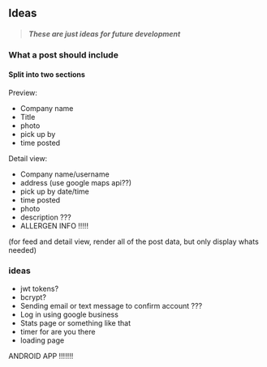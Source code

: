 ## Ideas
> ##### These are just ideas for future development

### What a post should include 
#### Split into two sections
Preview:
- Company name
- Title
- photo
- pick up by
- time posted

Detail view: 
- Company name/username
- address (use google maps api??)
- pick up by date/time
- time posted
- photo
- description ???
- ALLERGEN INFO !!!!! 

(for feed and detail view, render all of the post data, but only display whats needed)

###  ideas
- jwt tokens?
- bcrypt?
- Sending email or text message to confirm account ???
- Log in using google business
- Stats page or something like that
- timer for are you there
- loading page


ANDROID APP !!!!!!!